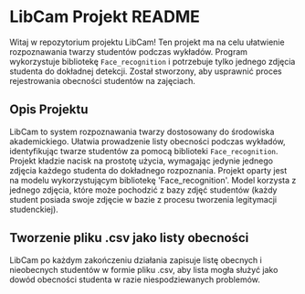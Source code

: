 # LibCam Projekt README

Witaj w repozytorium projektu LibCam! 
Ten projekt ma na celu ułatwienie rozpoznawania twarzy studentów podczas wykładów.
Program wykorzystuje bibliotekę `Face_recognition` i potrzebuje tylko jednego zdjęcia studenta do dokładnej detekcji. 
Został stworzony, aby usprawnić proces rejestrowania obecności studentów na zajęciach.

## Opis Projektu

LibCam to system rozpoznawania twarzy dostosowany do środowiska akademickiego. 
Ułatwia prowadzenie listy obecności podczas wykładów, identyfikując twarze studentów za pomocą biblioteki `Face_recognition`.
Projekt kładzie nacisk na prostotę użycia, wymagając jedynie jednego zdjęcia każdego studenta do dokładnego rozpoznania. 
Projekt oparty jest na modelu wykorzystującym bibliotekę 'Face_recognition'. Model korzysta z jednego zdjęcia, 
które może pochodzić z bazy zdjęć studentów (każdy student posiada swoje zdjęcie w bazie z procesu tworzenia legitymacji studenckiej).

## Tworzenie pliku .csv jako listy obecności 

LibCam po każdym zakończeniu działania zapisuje listę obecnych i nieobecnych studentów w 
formie pliku .csv, aby lista mogła służyć jako dowód obecności studenta w razie niespodziewanych problemów.

